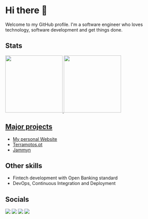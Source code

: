 # Hi there 👋

Welcome to my GitHub profile. I'm a software engineer who loves technology, software development and get things done.

## Stats

<a href="https://github.com/rjcarneiro">
  <img height="180em" src="https://github-readme-stats.vercel.app/api?username=rjcarneiro&show_icons=true&theme=dracula&include_all_commits=true&count_private=true"/>
  <img height="180em" src="https://github-readme-stats.vercel.app/api/top-langs/?username=rjcarneiro&layout=compact&langs_count=7&theme=dracula"/>
</div>

## Major projects

- [My personal Website](https://ricardocarneiro.pt/)
- [Terramotos.pt](https://terramotos.pt/)
- [Jammyn](https://jammyn.com/)

## Other skills

- Fintech development with Open Banking standard
- DevOps, Continuous Integration and Deployment

## Socials

<a href = "mailto:me@ricardocarneiro.pt"><img src="https://img.shields.io/badge/-Gmail-%23333?style=for-the-badge&logo=gmail&logoColor=white" target="_blank"></a>
<a href="https://twitter.com/rjorgecarneiro" target="_blank"><img src="https://img.shields.io/badge/-Twitter-%230077B5?style=for-the-badge&logo=twitter&logoColor=white" target="_blank"></a>
<a href="https://www.instagram.com/rjcarneiro/" target="_blank"><img src="https://img.shields.io/badge/-Instagram-%23E4405F?style=for-the-badge&logo=instagram&logoColor=white" target="_blank"></a>
<a href="https://www.linkedin.com/in/rjcarneiro" target="_blank"><img src="https://img.shields.io/badge/-LinkedIn-%230077B5?style=for-the-badge&logo=linkedin&logoColor=white" target="_blank"></a> 


